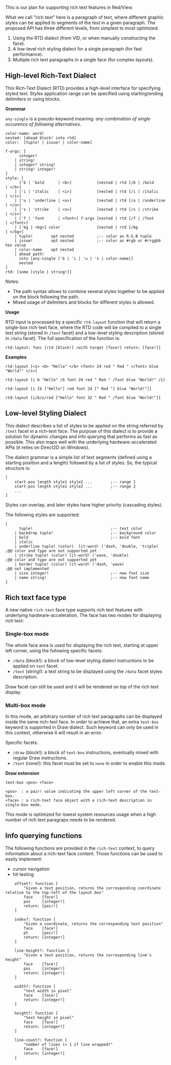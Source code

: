 This is our plan for supporting rich text features in Red/View. 

What we call "rich text" here is a paragraph of text, where different graphic styles can be applied to segments of the text in a given paragraph. The proposed API has three different levels, from simplest to most optimized:

1. Using the RTD dialect (from VID, or when manually constructing the face).
2. A low-level rich styling dialect for a single paragraph (for fast performance).
3. Multiple rich text paragraphs in a single face (for complex layouts).

## High-level Rich-Text Dialect

This Rich-Text Dialect (RTD) provides a high-level interface for specifying styled text. Styles application range can be specified using starting/ending delimiters or using blocks.

**Grammar**

`any-single` is a pseudo-keyword meaning: *any combination of single occurence of following alternatives*.
```
color-name: word!
nested: [ahead block! into rtd]
color:  [tuple! | issue! | color-name]

f-args: [
      integer!
    | string!
    | integer! string!
    | string! integer!
]
style: [
      ['b | 'bold      | <b>]           [nested | rtd [/b | /bold      | </b>]
    | ['i | 'italic    | <i>]           [nested | rtd [/i | /italic    | </i>]
    | ['u | 'underline | <u>]           [nested | rtd [/u | /underline | </u>]
    | ['s | 'strike    | <s>]           [nested | rtd [/s | /strike    | </s>]
    | ['f | 'font      | <font>] f-args [nested | rtd [/f | /font      | </font>]
    | ['bg | <bg>] color                [nested | rtd [/bg             | </bg>]
    | tuple!        opt nested          ;-- color as R.G.B tuple
    | issue!        opt nested          ;-- color as #rgb or #rrggbb hex value
    | color-name    opt nested
    | ahead path!
      into [any-single ['b | 'i | 'u | 's | color-name]]
      nested
]
rtd: [some [style | string!]]
```
Notes:

* The path syntax allows to combine several styles together to be applied on the block following the path.
* Mixed usage of delimiters and blocks for different styles is allowed.

**Usage**

RTD input is processed by a specific `rtd-layout` function that will return a single-box rich-text face, where the RTD code will be compiled to a single text string (stored in `/text` facet) and a low-level styling description (stored in `/data` facet). The full specification of the function is:
```
rtd-layout: func [rtd [block!] /with target [face!] return: [face!]]
```

**Examples**
```
rtd-layout [<i> <b> "Hello" </b> <font> 24 red " Red " </font> blue "World!" </i>]

rtd-layout [i b "Hello" /b font 24 red " Red " /font blue "World!" /i]

rtd-layout [i [b ["Hello"] red font 24 [" Red "] blue "World!"]]

rtd-layout [i/b/u/red ["Hello" font 32 " Red " /font blue "World!"]]
```

## Low-level Styling Dialect

This dialect describes a list of styles to be applied on the string referred by `/text` facet in a rich-text face. The purpose of this dialect is to provide a solution for dynamic changes and info querying that performs as fast as possible. This also maps well with the underlying hardware-accelerated APIs (it relies on Direct2D on Windows).

The dialect grammar is a simple list of text segments (defined using a starting position and a length) followed by a list of styles. So, the typical structure is:
```red
[
    start-pos length style1 style2 ...        ;-- range 1
    start-pos length style1 style2 ...        ;-- range 2
    ...
]
```
Styles can overlap, and later styles have higher priority (cascading styles).

The following styles are supported:
```red
[
      tuple!                                  ;-- text color
    | backdrop tuple!                         ;-- background color
    | bold                                    ;-- bold font
    | italic
    | underline tuple! (color)  lit-word! ('dash, 'double, 'triple)    ;@@ color and type are not supported yet
    | strike tuple! (color) lit-word! ('wave, 'double)                 ;@@ color and type are not supported yet
    | border tuple! (color) lit-word! ('dash, 'wave)                   ;@@ not implemented
    | size integer!                           ;-- new font size
    | name string!                            ;-- new font name
]
```

## Rich text face type

A new native `rich-text` face type supports rich text features with underlying hardware-acceleration. The face has two modes for displaying rich text:

### Single-box mode

The whole face area is used for displaying the rich text, starting at upper left corner, using the following specific facets:

* `/data` (block!): a block of low-level styling dialect instructions to be applied on `text` facet.
* `/text` (string!): a text string to be displayed using the `/data` facet styles description.

Draw facet can still be used and it will be rendered on top of the rich text display.

### Multi-box mode

In this mode, an arbitrary number of rich text paragraphs can be displayed inside the same rich-text face. In order to achieve that, an extra `text-box` keyword is supported in Draw dialect. Such keyword can only be used in this context, otherwise it will result in an error.

Specific facets:
* `/draw` (block!): a block of `text-box` instructions, eventually mixed with regular Draw instructions.
* `/text` (none!): this facet must be set to `none` in order to enable this mode.

**Draw extension**
```
text-box <pos> <face>

<pos>  : a pair! value indicating the upper left corner of the text-box.
<face> : a rich-text face object with a rich-text description in single-box mode.
```

This mode is optimized for lowest system resources usage when a high number of rich text paragraps needs to be rendered.


## Info querying functions

The following functions are provided in the `rich-text` context, to query information about a rich-text face content. Those functions can be used to easily implement:

* cursor navigation
* hit testing

```
    offset?: function [
        "Given a text position, returns the corresponding coordinate relative to the top-left of the layout box"
        face    [face!]
        pos     [integer!]
        return: [pair!]
    ]

    index?: function [
        "Given a coordinate, returns the corresponding text position"
        face    [face!]
        pt      [pair!]
        return: [integer!]
    ]

    line-height?: function [
        "Given a text position, returns the corresponding line's height"
        face    [face!]
        pos     [integer!]
        return: [integer!]
    ]

    width?: function [
        "text width in pixel"
        face    [face!]
        return: [integer!]
    ]

    height?: function [
        "text height in pixel"
        face    [face!]
        return: [integer!]
    ]

    line-count?: function [
        "number of lines (> 1 if line wrapped)"
        face    [face!]
        return: [integer!]
    ]

```